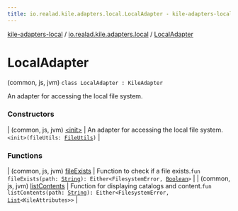 ```yaml
---
title: io.realad.kile.adapters.local.LocalAdapter - kile-adapters-local
---
```


[kile-adapters-local](../../index.html) / [io.realad.kile.adapters.local](../index.html) / [LocalAdapter](./index.html)

# LocalAdapter

(common, js, jvm) `class LocalAdapter : KileAdapter`

An adapter for accessing the local file system.

### Constructors

| (common, js, jvm) [&lt;init&gt;](-init-.html) | An adapter for accessing the local file system.`<init>(fileUtils: `[`FileUtils`](../-file-utils/index.html)`)` |

### Functions

| (common, js, jvm) [fileExists](file-exists.html) | Function to check if a file exists.`fun fileExists(path: `[`String`](https://kotlinlang.org/api/latest/jvm/stdlib/kotlin/-string/index.html)`): Either<FilesystemError, `[`Boolean`](https://kotlinlang.org/api/latest/jvm/stdlib/kotlin/-boolean/index.html)`>` |
| (common, js, jvm) [listContents](list-contents.html) | Function for displaying catalogs and content.`fun listContents(path: `[`String`](https://kotlinlang.org/api/latest/jvm/stdlib/kotlin/-string/index.html)`): Either<FilesystemError, `[`List`](https://kotlinlang.org/api/latest/jvm/stdlib/kotlin.collections/-list/index.html)`<KileAttributes>>` |

